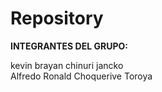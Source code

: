 # Repository
**INTEGRANTES DEL GRUPO:**

kevin brayan chinuri jancko <br>
Alfredo Ronald Choquerive Toroya <br>



